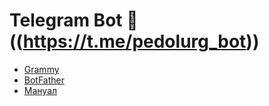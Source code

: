 # Telegram Bot 🐔((<https://t.me/pedolurg_bot>))

* [Grammy](https://grammy.dev/ru)
* [BotFather](https://t.me/BotFather)
* [Мануал](https://selectel.ru/blog/tutorials/interview-bot/)
